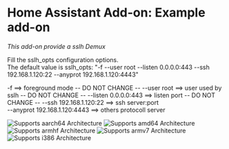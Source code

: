 # Home Assistant Add-on: Example add-on

_This add-on provide a sslh Demux_

Fill the sslh_opts configuration options.\
The default value is
sslh_opts: "-f --user root --listen 0.0.0.0:443 --ssh 192.168.1.120:22 --anyprot 192.168.1.120:4443"

-f                               ==> foreground mode     -- DO NOT CHANGE -- 
--user root                      ==> user used by sslh   -- DO NOT CHANGE -- 
--listen 0.0.0.0:443             ==> listen port         -- DO NOT CHANGE -- 
--ssh 192.168.1.120:22           ==> ssh server:port     
--anyprot 192.168.1.120:4443     ==> others protocoll server

![Supports aarch64 Architecture][aarch64-shield]
![Supports amd64 Architecture][amd64-shield]
![Supports armhf Architecture][armhf-shield]
![Supports armv7 Architecture][armv7-shield]
![Supports i386 Architecture][i386-shield]

[aarch64-shield]: https://img.shields.io/badge/aarch64-yes-green.svg
[amd64-shield]: https://img.shields.io/badge/amd64-yes-green.svg
[armhf-shield]: https://img.shields.io/badge/armhf-yes-green.svg
[armv7-shield]: https://img.shields.io/badge/armv7-yes-green.svg
[i386-shield]: https://img.shields.io/badge/i386-yes-green.svg
